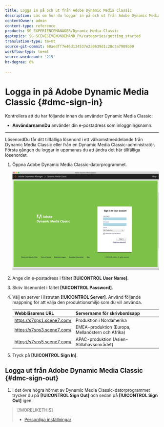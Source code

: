 ```yaml
---
title: Logga in på och ut från Adobe Dynamic Media Classic
description: Läs om hur du loggar in på och ut från Adobe Dynamic Media Classic och ansluter till en produktionsmiljöserver i Nordamerika (NA) eller Europa, Mellanöstern, Afrika (EMEA) eller Asien-Stillahavsområdet (APAC).
contentOwner: admin
content-type: reference
products: SG_EXPERIENCEMANAGER/Dynamic-Media-Classic
geptopics: SG_SCENESEVENONDEMAND_PK/categories/getting_started
translation-type: tm+mt
source-git-commit: 60aedff7e46d134537e2a0639d1c28c3a7909b90
workflow-type: tm+mt
source-wordcount: '215'
ht-degree: 0%

---
```



<!-- UPDATE THIS TOPIC AFTER DECEMBER 31, 2020!!!!! -->

# Logga in på Adobe Dynamic Media Classic {#dmc-sign-in}

Kontrollera att du har följande innan du använder Dynamic Media Classic:

* **AnvändarnamnDu**
använder din e-postadress som inloggningsnamn.

* ****
LösenordDu får ditt tillfälliga lösenord i ett välkomstmeddelande från Dynamic Media Classic eller från en Dynamic Media Classic-administratör. Första gången du loggar in uppmanas du att ändra det här tillfälliga lösenordet.

1. Öppna Adobe Dynamic Media Classic-datorprogrammet.

   ![Dynamic Media Classic-inloggning](/help/assets/dmclassic-login1.png)

1. Ange din e-postadress i fältet **[!UICONTROL User Name]**.
1. Skriv lösenordet i fältet **[!UICONTROL Password]**.
1. Välj en server i listrutan **[!UICONTROL Server]**.
Använd följande mappning för att välja den produktionsmiljö som du vill använda.

   | Webbläsarens URL | Servernamn för skrivbordsapp |
   |---|---|
   | https://s7sps1.scene7.com/ | Produktion i Nordamerika |
   | https://s7sps3.scene7.com/ | EMEA-produktion (Europa, Mellanöstern och Afrika) |
   | https://s7sps5.scene7.com/ | APAC-produktion (Asien-Stillahavsområdet) |

1. Tryck på **[!UICONTROL Sign In]**.

## Logga ut från Adobe Dynamic Media Classic {#dmc-sign-out}

1. I det övre högra hörnet av Dynamic Media Classic-datorprogrammet trycker du på **[!UICONTROL Sign Out]** och sedan på **[!UICONTROL Sign Out]** igen.

>[!MORELIKETHIS]
>
>* [Personliga inställningar](personal-setup.md#personal_setup)

